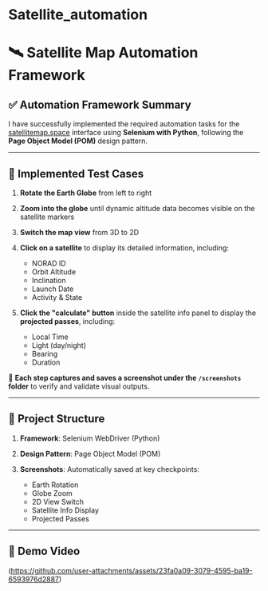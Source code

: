 # Satellite_automation

# 🛰️ Satellite Map Automation Framework

## ✅ Automation Framework Summary

I have successfully implemented the required automation tasks for the [satellitemap.space](https://satellitemap.space) interface using **Selenium with Python**, following the **Page Object Model (POM)** design pattern.

---

## 🚀 Implemented Test Cases

1. **Rotate the Earth Globe** from left to right
2. **Zoom into the globe** until dynamic altitude data becomes visible on the satellite markers
3. **Switch the map view** from 3D to 2D
4. **Click on a satellite** to display its detailed information, including:

   * NORAD ID
   * Orbit Altitude
   * Inclination
   * Launch Date
   * Activity & State
5. **Click the "calculate" button** inside the satellite info panel to display the **projected passes**, including:

   * Local Time
   * Light (day/night)
   * Bearing
   * Duration

📸 **Each step captures and saves a screenshot under the `/screenshots` folder** to verify and validate visual outputs.

---

## 📁 Project Structure

1. **Framework**: Selenium WebDriver (Python)
2. **Design Pattern**: Page Object Model (POM)
3. **Screenshots**: Automatically saved at key checkpoints:

   * Earth Rotation
   * Globe Zoom
   * 2D View Switch
   * Satellite Info Display
   * Projected Passes

---

## 🎥 Demo Video

(https://github.com/user-attachments/assets/23fa0a09-3079-4595-ba19-6593976d2887)
